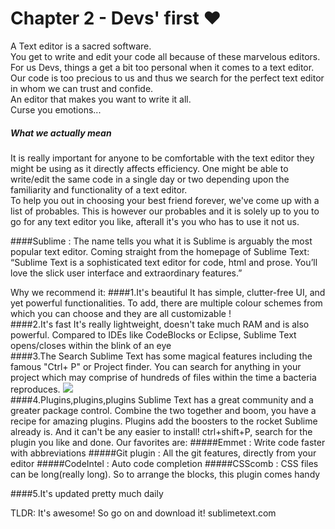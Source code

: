 # Chapter 2 - Devs' first &#10084;

A Text editor is a sacred software.  
You get to write and edit your code all because of these marvelous editors.  
For us Devs, things a get a bit too personal when it comes to a text editor. Our code is too precious to us and thus we search for the perfect text editor in whom we can trust and confide.  
An editor that makes you want to write it all.  
Curse you emotions...  

##### What we actually mean
It is really important for anyone to be comfortable with the text editor they might be using as it directly affects efficiency. One might be able to write/edit the same code in a single day or two depending upon the familiarity and functionality of a text editor.  
To help you out in choosing your best friend forever, we've come up with a list of probables. This is however our probables and it is solely up to you to go for any text editor you like, afterall it's you who has to use it not us.

####Sublime : The name tells you what it is
Sublime is arguably the most popular text editor. Coming straight from the homepage of Sublime Text: “Sublime Text is a sophisticated text editor for code, html and prose. You’ll love the slick user interface and extraordinary features.”

Why we recommend it:
####1.It's beautiful
It has simple, clutter-free UI, and yet powerful functionalities. To add, there are multiple colour schemes from which you can choose and they are all customizable !
<br>
####2.It's fast
It's really lightweight, doesn't take much RAM and is also powerful. Compared to IDEs like CodeBlocks or Eclipse, Sublime Text opens/closes within the blink of an eye
<br>
####3.The Search
Sublime Text has some magical features including the famous "Ctrl+ P" or Project finder. You can search for anything in your project which may comprise of hundreds of files within the time a bacteria reproduces.
<img src= "http://t.umblr.com/redirect?z=http%3A%2F%2Fi.imgur.com%2FaJwZu.png&t=NzFmNTcxODQyMjQ1NGUyZTlkYzkxMTRiZjRmNjAzNTg1YzY1NjhiZixpbGMzZVN1dQ%3D%3D">
<br>
####4.Plugins,plugins,plugins
Sublime Text has a great community and a greater package control. Combine the two together and boom, you have a recipe for amazing plugins. Plugins add the boosters to the rocket Sublime already is. And it can't be any easier to install! ctrl+shift+P, search for the plugin you like and done. Our favorites are:
#####Emmet : Write code faster with abbreviations
#####Git plugin : All the git features, directly from your editor
#####CodeIntel : Auto code completion
#####CSScomb : CSS files can be long(really long). So to arrange the blocks, this plugin comes handy
<br>

####5.It's updated pretty much daily

TLDR: It's awesome! So go on and download it! 
sublimetext.com 
